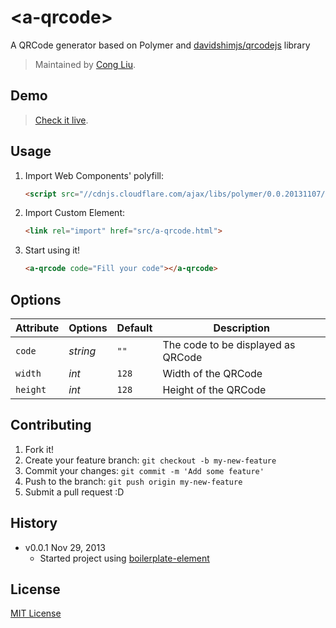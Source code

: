 # &lt;a-qrcode&gt;

A QRCode generator based on Polymer and [davidshimjs/qrcodejs](https://github.com/davidshimjs/qrcodejs) library

> Maintained by [Cong Liu](https://github.com/ghostoy).

## Demo

> [Check it live](http://ghostoy.github.io/a-qrcode).

## Usage

1. Import Web Components' polyfill:

	```html
	<script src="//cdnjs.cloudflare.com/ajax/libs/polymer/0.0.20131107/polymer.min.js"></script>
	```

2. Import Custom Element:

	```html
	<link rel="import" href="src/a-qrcode.html">
	```

3. Start using it!

	```html
	<a-qrcode code="Fill your code"></a-qrcode>
	```

## Options

Attribute  | Options                   | Default             | Description
---        | ---                       | ---                 | ---
`code`     | *string*                  | `""`                | The code to be displayed as QRCode
`width`    | *int* 	   				   | `128`               | Width of the QRCode
`height`   | *int*                     | `128`               | Height of the QRCode


## Contributing

1. Fork it!
2. Create your feature branch: `git checkout -b my-new-feature`
3. Commit your changes: `git commit -m 'Add some feature'`
4. Push to the branch: `git push origin my-new-feature`
5. Submit a pull request :D

## History

* v0.0.1 Nov 29, 2013
	* Started project using [boilerplate-element](https://github.com/customelements/boilerplate-element)

## License

[MIT License](http://opensource.org/licenses/MIT)